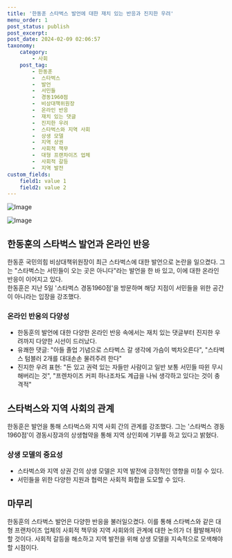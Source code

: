 ```yaml
---
title: '한동훈 스타벅스 발언에 대한 재치 있는 반응과 진지한 우려'
menu_order: 1
post_status: publish
post_excerpt: 
post_date: 2024-02-09 02:06:57
taxonomy:
    category:
        - 사회
    post_tag:
        - 한동훈
        -  스타벅스
        -  발언
        -  서민들
        -  경동1960점
        -  비상대책위원장
        -  온라인 반응
        -  재치 있는 댓글
        -  진지한 우려
        -  스타벅스와 지역 사회
        -  상생 모델
        -  지역 상권
        -  사회적 책무
        -  대형 프랜차이즈 업체
        -  사회적 갈등
        -  지역 발전
custom_fields:
    field1: value 1
    field2: value 2
---
```


![Image](https://imgnews.pstatic.net/image/005/2024/02/08/2024020608033933678_1707174234_0019146615_20240208101002036.jpg?type=w647)

![Image](https://imgnews.pstatic.net/image/005/2024/02/08/2024020805320836638_1707337928_0019146615_20240208101002039.jpg?type=w647)

## 한동훈의 스타벅스 발언과 온라인 반응
한동훈 국민의힘 비상대책위원장이 최근 스타벅스에 대한 발언으로 논란을 일으켰다. 그는 "스타벅스는 서민들이 오는 곳은 아니다"라는 발언을 한 바 있고, 이에 대한 온라인 반응이 이어지고 있다.  
한동훈은 지난 5일 '스타벅스 경동1960점'을 방문하며 해당 지점이 서민들을 위한 공간이 아니라는 입장을 강조했다.
### 온라인 반응의 다양성
- 한동훈의 발언에 대한 다양한 온라인 반응 속에서는 재치 있는 댓글부터 진지한 우려까지 다양한 시선이 드러났다.
- 유쾌한 댓글: "아들 졸업 기념으로 스타벅스 갈 생각에 가슴이 벅차오른다", "스타벅스 텀블러 2개를 대대손손 물려주려 한다"
- 진지한 우려 표현: "돈 있고 권력 있는 자들만 사람이고 일반 보통 서민들 따윈 무시해버리는 것", "프렌차이즈 커피 하나조차도 계급을 나눠 생각하고 있다는 것이 충격적"
## 스타벅스와 지역 사회의 관계
한동훈은 발언을 통해 스타벅스와 지역 사회 간의 관계를 강조했다. 그는 '스타벅스 경동1960점'이 경동시장과의 상생협약을 통해 지역 상인회에 기부를 하고 있다고 밝혔다.
### 상생 모델의 중요성
- 스타벅스와 지역 상권 간의 상생 모델은 지역 발전에 긍정적인 영향을 미칠 수 있다.
- 서민들을 위한 다양한 지원과 협력은 사회적 화합을 도모할 수 있다.
## 마무리
한동훈의 스타벅스 발언은 다양한 반응을 불러일으켰다. 이를 통해 스타벅스와 같은 대형 프랜차이즈 업체의 사회적 책무와 지역 사회와의 관계에 대한 논의가 더 활발해져야 할 것이다. 사회적 갈등을 해소하고 지역 발전을 위해 상생 모델을 지속적으로 모색해야 할 시점이다.
